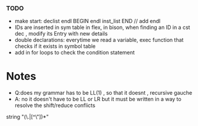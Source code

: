 
### TODO
- make start: declist endl BEGIN endl inst_list END // add endl
- IDs are inserted in sym table in flex, in bison, when finding an ID in a cst dec , modify its Entry with new details
- double declarations: everytime we read a variable, exec function that checks if it exists in symbol table
- add in for loops to check the condition statement

# Notes
- Q:does my grammar has to be LL(1) , so that it doesnt , recursive gauche  
- A: no it doesn't have to be LL or LR but it must be written in a way to resolve the shift/reduce conflicts

string            \"(\\.|[^\\"])*\"

